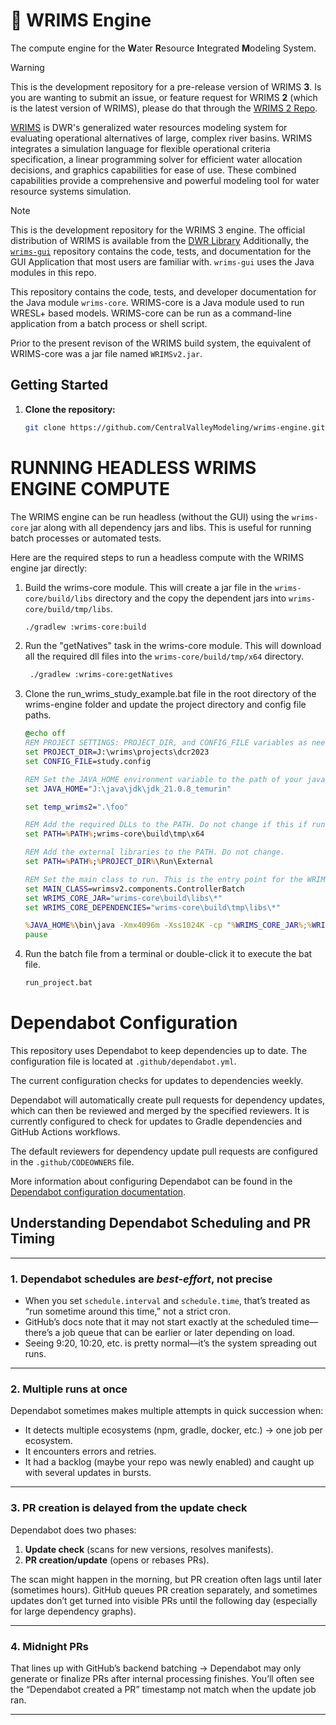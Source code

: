 # :steam_locomotive: WRIMS Engine

The compute engine for the **W**ater **R**esource **I**ntegrated **M**odeling System.

> [!WARNING]
> This is the development repository for a pre-release version of WRIMS **3**.
> Is you are wanting to submit an issue, or feature request for WRIMS **2** (which is the latest version of WRIMS), please do that through the [WRIMS 2 Repo](https://github.com/CentralValleyModeling/wrims).

[WRIMS](https://water.ca.gov/Library/Modeling-and-Analysis/Modeling-Platforms/Water-Resource-Integrated-Modeling-System) is DWR's generalized water resources modeling system for evaluating operational alternatives of large, complex river basins. WRIMS integrates a simulation language for flexible operational criteria specification, a linear programming solver for efficient water allocation decisions, and graphics capabilities for ease of use. These combined capabilities provide a comprehensive and powerful modeling tool for water resource systems simulation.

> [!NOTE]
> This is the development repository for the WRIMS 3 engine.
> The official distribution of WRIMS is available from the [DWR Library](https://water.ca.gov/Library/Modeling-and-Analysis/Modeling-Platforms/Water-Resource-Integrated-Modeling-System)
> Additionally, the [`wrims-gui`](https://github.com/CentralValleyModeling/wrims-gui) repository contains the code, tests, and documentation for the GUI Application that most users are familiar with. `wrims-gui` uses the Java modules in this repo.

This repository contains the code, tests, and developer documentation for the Java module `wrims-core`. WRIMS-core is a Java module used to run WRESL+ based models. WRIMS-core can be run as a command-line application from a batch process or shell script.

<!--- add additional descriptions of WRIMS-engine as development of alpha continues -->
<!-- write or link to information on developer installation, trainings, etc -->

Prior to the present revison of the WRIMS build system, the equivalent of WRIMS-core was a jar file named `WRIMSv2.jar`.

## Getting Started

1. **Clone the repository:**
   ```sh
   git clone https://github.com/CentralValleyModeling/wrims-engine.git
   ```
   
# RUNNING HEADLESS WRIMS ENGINE COMPUTE
The WRIMS engine can be run headless (without the GUI) using the `wrims-core` jar along with all dependency jars and libs. 
This is useful for running batch processes or automated tests.

Here are the required steps to run a headless compute with the WRIMS engine jar directly:

1. Build the wrims-core module. This will create a jar file in the `wrims-core/build/libs` directory and the copy the dependent jars into `wrims-core/build/tmp/libs`.
   ```sh
   ./gradlew :wrims-core:build
   ```
2. Run the "getNatives" task in the wrims-core module. This will download all the required dll files into the `wrims-core/build/tmp/x64` directory. 
   ```sh
    ./gradlew :wrims-core:getNatives
   ```
3. Clone the run_wrims_study_example.bat file in the root directory of the wrims-engine folder and update the project directory and config file paths.
   ```bat
   @echo off
   REM PROJECT SETTINGS: PROJECT_DIR, and CONFIG_FILE variables as needed.
   set PROJECT_DIR=J:\wrims\projects\dcr2023
   set CONFIG_FILE=study.config
   
   REM Set the JAVA_HOME environment variable to the path of your java 21 JDK
   set JAVA_HOME="J:\java\jdk\jdk_21.0.8_temurin"
   
   set temp_wrims2=".\foo"
   
   REM Add the required DLLs to the PATH. Do not change if this if run from the wrims-engine root directory.
   set PATH=%PATH%;wrims-core\build\tmp\x64
   
   REM Add the external libraries to the PATH. Do not change.
   set PATH=%PATH%;%PROJECT_DIR%\Run\External
   
   REM Set the main class to run. This is the entry point for the WRIMS application. Do not change when running from wrims-engine root.
   set MAIN_CLASS=wrimsv2.components.ControllerBatch
   set WRIMS_CORE_JAR="wrims-core\build\libs\*"
   set WRIMS_CORE_DEPENDENCIES="wrims-core\build\tmp\libs\*"
   
   %JAVA_HOME%\bin\java -Xmx4096m -Xss1024K -cp "%WRIMS_CORE_JAR%;%WRIMS_CORE_DEPENDENCIES%" %MAIN_CLASS% -config=%PROJECT_DIR%\%CONFIG_FILE%
   pause
   ```   

4. Run the batch file from a terminal or double-click it to execute the bat file.
   ```sh
   run_project.bat
   ```
   
# Dependabot Configuration
This repository uses Dependabot to keep dependencies up to date. The configuration file is located at `.github/dependabot.yml`. 

The current configuration checks for updates to dependencies weekly.

Dependabot will automatically create pull requests for dependency updates, which can then be reviewed and merged by the specified reviewers.
It is currently configured to check for updates to Gradle dependencies and GitHub Actions workflows.

The default reviewers for dependency update pull requests are configured in the `.github/CODEOWNERS` file.

More information about configuring Dependabot can be found in the [Dependabot configuration documentation](https://docs.github.com/en/code-security/dependabot/dependabot-version-updates/configuring-dependabot-version-updates).

## Understanding Dependabot Scheduling and PR Timing

---

### 1. Dependabot schedules are *best-effort*, not precise

* When you set `schedule.interval` and `schedule.time`, that’s treated as “run sometime around this time,” not a strict cron.
* GitHub’s docs note that it may not start exactly at the scheduled time—there’s a job queue that can be earlier or later depending on load.
* Seeing 9:20, 10:20, etc. is pretty normal—it’s the system spreading out runs.

---

### 2. Multiple runs at once

Dependabot sometimes makes multiple attempts in quick succession when:

* It detects multiple ecosystems (npm, gradle, docker, etc.) → one job per ecosystem.
* It encounters errors and retries.
* It had a backlog (maybe your repo was newly enabled) and caught up with several updates in bursts.

---

### 3. PR creation is **delayed from the update check**

Dependabot does two phases:

1. **Update check** (scans for new versions, resolves manifests).
2. **PR creation/update** (opens or rebases PRs).

The scan might happen in the morning, but PR creation often lags until later (sometimes hours). 
GitHub queues PR creation separately, and sometimes updates don’t get turned into visible PRs until 
the following day (especially for large dependency graphs).

---

### 4. Midnight PRs

That lines up with GitHub’s backend batching → Dependabot may only generate or finalize PRs after 
internal processing finishes. You’ll often see the “Dependabot created a PR” timestamp not match when the update job ran.

---
